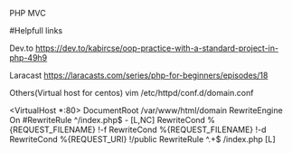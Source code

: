 PHP MVC

#Helpfull links

Dev.to
https://dev.to/kabircse/oop-practice-with-a-standard-project-in-php-49h9

Laracast
https://laracasts.com/series/php-for-beginners/episodes/18


Others(Virtual host for centos)
vim /etc/httpd/conf.d/domain.conf

<VirtualHost *:80>
DocumentRoot /var/www/html/domain
RewriteEngine On
#RewriteRule ^/index\.php$ - [L,NC]
RewriteCond %{REQUEST_FILENAME} !-f
RewriteCond %{REQUEST_FILENAME} !-d
RewriteCond %{REQUEST_URI} !/public
RewriteRule ^.+$ /index.php [L]
</VirtualHost>
